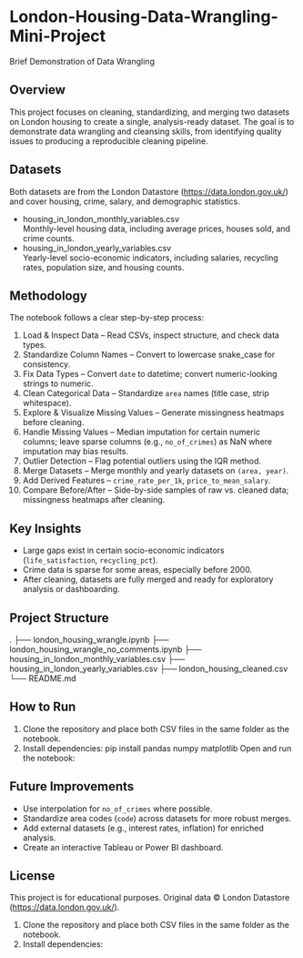 # London-Housing-Data-Wrangling-Mini-Project
Brief Demonstration of Data Wrangling

## Overview
This project focuses on cleaning, standardizing, and merging two datasets on London housing to create a single, analysis-ready dataset. The goal is to demonstrate data wrangling and cleansing skills, from identifying quality issues to producing a reproducible cleaning pipeline.
## Datasets
Both datasets are from the London Datastore (https://data.london.gov.uk/) and cover housing, crime, salary, and demographic statistics.
- housing_in_london_monthly_variables.csv  
  Monthly-level housing data, including average prices, houses sold, and crime counts.
- housing_in_london_yearly_variables.csv  
  Yearly-level socio-economic indicators, including salaries, recycling rates, population size, and housing counts.
## Methodology
The notebook follows a clear step-by-step process:
1. Load & Inspect Data – Read CSVs, inspect structure, and check data types.
2. Standardize Column Names – Convert to lowercase snake_case for consistency.
3. Fix Data Types – Convert `date` to datetime; convert numeric-looking strings to numeric.
4. Clean Categorical Data – Standardize `area` names (title case, strip whitespace).
5. Explore & Visualize Missing Values – Generate missingness heatmaps before cleaning.
6. Handle Missing Values – Median imputation for certain numeric columns; leave sparse columns (e.g., `no_of_crimes`) as NaN where imputation may bias results.
7. Outlier Detection – Flag potential outliers using the IQR method.
8. Merge Datasets – Merge monthly and yearly datasets on `(area, year)`.
9. Add Derived Features – `crime_rate_per_1k`, `price_to_mean_salary`.
10. Compare Before/After – Side-by-side samples of raw vs. cleaned data; missingness heatmaps after cleaning.
## Key Insights
- Large gaps exist in certain socio-economic indicators (`life_satisfaction`, `recycling_pct`).
- Crime data is sparse for some areas, especially before 2000.
- After cleaning, datasets are fully merged and ready for exploratory analysis or dashboarding.
## Project Structure
.
├── london_housing_wrangle.ipynb
├── london_housing_wrangle_no_comments.ipynb
├── housing_in_london_monthly_variables.csv
├── housing_in_london_yearly_variables.csv
├── london_housing_cleaned.csv
└── README.md
## How to Run
1. Clone the repository and place both CSV files in the same folder as the notebook.
2. Install dependencies:
   pip install pandas numpy matplotlib
   Open and run the notebook:
## Future Improvements
- Use interpolation for `no_of_crimes` where possible.
- Standardize area codes (`code`) across datasets for more robust merges.
- Add external datasets (e.g., interest rates, inflation) for enriched analysis.
- Create an interactive Tableau or Power BI dashboard.
## License
This project is for educational purposes. Original data © London Datastore (https://data.london.gov.uk/).

1. Clone the repository and place both CSV files in the same folder as the notebook.
2. Install dependencies:

